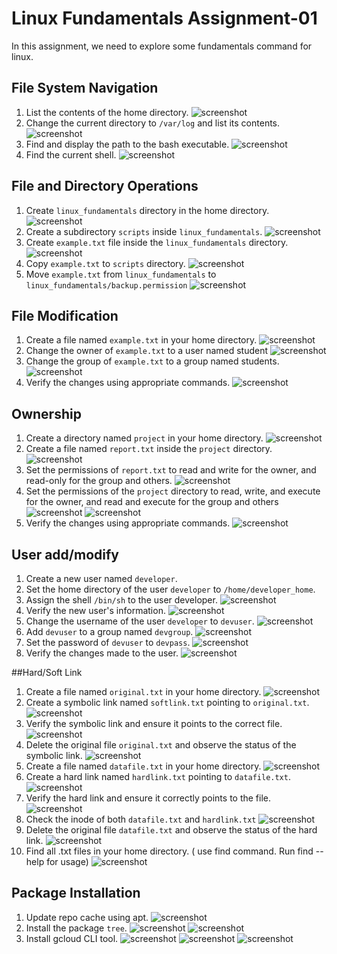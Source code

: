 # Linux Fundamentals Assignment-01

In this assignment, we need to explore some fundamentals command for linux.

## File System Navigation
1. List the contents of the home directory.
   ![screenshot](Screenshots/home_dir.png)
2. Change the current directory to `/var/log` and list its contents.
   ![screenshot](Screenshots/var_log.png)
3. Find and display the path to the bash executable.
   ![screenshot](Screenshots/which_bash.png)
4. Find the current shell.
   ![screenshot](Screenshots/current_shell.png)

## File and Directory Operations
1. Create `linux_fundamentals` directory in the home directory.
   ![screenshot](Screenshots/linux_fundamentals.png)
2. Create a subdirectory `scripts` inside `linux_fundamentals`.
   ![screenshot](Screenshots/scripts.png)
3. Create `example.txt` file inside the `linux_fundamentals` directory.
   ![screenshot](Screenshots/example_fundamentals.png)
4. Copy `example.txt` to `scripts` directory.
  ![screenshot](Screenshots/cp_example.png)
5. Move `example.txt` from `linux_fundamentals` to `linux_fundamentals/backup.permission`
  ![screenshot](Screenshots/backup.png)
## File Modification
1. Create a file named `example.txt` in your home directory.
    ![screenshot](Screenshots/home_example.png)
2. Change the owner of `example.txt` to a user named student
    ![screenshot](Screenshots/user_student.png)
3. Change the group of `example.txt` to a group named students.
    ![screenshot](Screenshots/group_students.png)
4. Verify the changes using appropriate commands.
    ![screenshot](Screenshots/verify_group.png)
## Ownership
1. Create a directory named `project` in your home directory.
    ![screenshot](Screenshots/project_dir.png)
2. Create a file named `report.txt` inside the `project` directory.
   ![screenshot](Screenshots/report_txt.png)
3. Set the permissions of `report.txt` to read and write for the owner, and read-only for the group and others.
    ![screenshot](Screenshots/chmod_report.png)
4. Set the permissions of the `project` directory to read, write, and execute for the owner, and read and execute for the group and others
    ![screenshot](Screenshots/chmod_project1.png)
    ![screenshot](Screenshots/chmod_project.png)
5. Verify the changes using appropriate commands.
    ![screenshot](Screenshots/chmod_project.png)
 
## User add/modify
1. Create a new user named `developer`.
2. Set the home directory of the user `developer` to `/home/developer_home`.
3. Assign the shell `/bin/sh` to the user developer.
    ![screenshot](Screenshots/user_developer.png)
4. Verify the new user's information.
    ![screenshot](Screenshots/id_developer.png)
5. Change the username of the user `developer` to `devuser`.
    ![screenshot](Screenshots/devuser.png)
6. Add `devuser` to a group named `devgroup`.
    ![screenshot](Screenshots/devgroup.png)
7. Set the password of `devuser` to `devpass`.
    ![screenshot](Screenshots/devpass.png)
8. Verify the changes made to the user.
    ![screenshot](Screenshots/verify_devuser.png)
    
##Hard/Soft Link
1. Create a file named `original.txt` in your home directory.
    ![screenshot](Screenshots/original.png)
2. Create a symbolic link named `softlink.txt` pointing to `original.txt`.
    ![screenshot](Screenshots/softlink.png)
3. Verify the symbolic link and ensure it points to the correct file.
    ![screenshot](Screenshots/verify_softlink.png)
4. Delete the original file `original.txt` and observe the status of the symbolic link.
    ![screenshot](Screenshots/verify_original.png)
5. Create a file named `datafile.txt` in your home directory.
    ![screenshot](Screenshots/datafile.png)
6. Create a hard link named `hardlink.txt` pointing to `datafile.txt`.
    ![screenshot](Screenshots/hardlink.png)
7. Verify the hard link and ensure it correctly points to the file.
    ![screenshot](Screenshots/hardlink.png)
8. Check the inode of both `datafile.txt` and `hardlink.txt`
    ![screenshot](Screenshots/inode.png)
9. Delete the original file `datafile.txt` and observe the status of the hard link.
    ![screenshot](Screenshots/verify_hardlink.png)
10. Find all .txt files in your home directory. ( use find command. Run find --help for usage)
   ![screenshot](Screenshots/find_txt.png)
## Package Installation
1. Update repo cache using apt.
   ![screenshot](Screenshots/update.png)
2. Install the package `tree`.
   ![screenshot](Screenshots/tree.png)
   ![screenshot](Screenshots/tree_version.png)
3. Install gcloud CLI tool.
   ![screenshot](Screenshots/gcloud1.png)
   ![screenshot](Screenshots/gcloud2.png)
   ![screenshot](Screenshots/gcloudinit.png)

